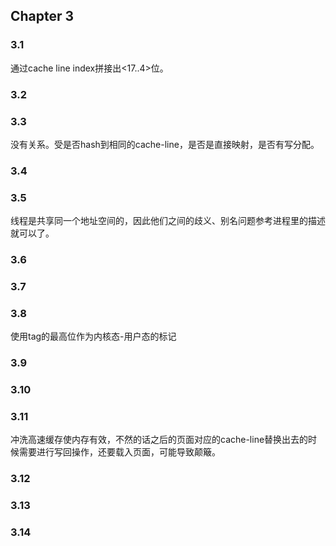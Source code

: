 ## Chapter 3

### 3.1
通过cache line index拼接出<17..4>位。

### 3.2


### 3.3
没有关系。受是否hash到相同的cache-line，是否是直接映射，是否有写分配。


### 3.4


### 3.5
线程是共享同一个地址空间的，因此他们之间的歧义、别名问题参考进程里的描述就可以了。

### 3.6


### 3.7


### 3.8
使用tag的最高位作为内核态-用户态的标记

### 3.9


### 3.10


### 3.11
冲洗高速缓存使内存有效，不然的话之后的页面对应的cache-line替换出去的时候需要进行写回操作，还要载入页面，可能导致颠簸。

### 3.12


### 3.13


### 3.14

